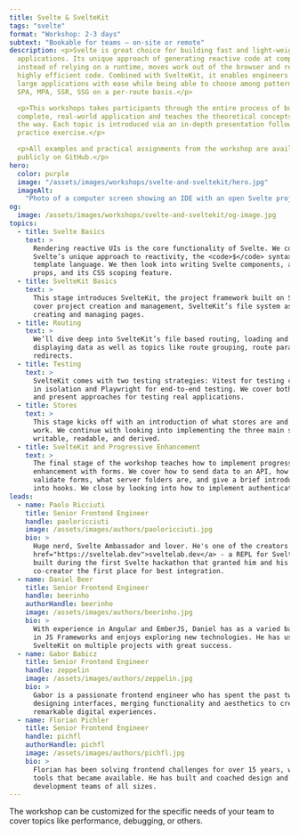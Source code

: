 ```yaml
---
title: Svelte & SvelteKit
tags: "svelte"
format: "Workshop: 2-3 days"
subtext: "Bookable for teams – on-site or remote"
description: <p>Svelte is great choice for building fast and light-weight web
  applications. Its unique approach of generating reactive code at compile time
  instead of relying on a runtime, moves work out of the browser and results in
  highly efficient code. Combined with SvelteKit, it enables engineers to build
  large applications with ease while being able to choose among patterns like
  SPA, MPA, SSR, SSG on a per-route basis.</p>

  <p>This workshops takes participants through the entire process of building a
  complete, real-world application and teaches the theoretical concepts along
  the way. Each topic is introduced via an in-depth presentation followed by a
  practice exercise.</p>

  <p>All examples and practical assignments from the workshop are available
  publicly on GitHub.</p>
hero:
  color: purple
  image: "/assets/images/workshops/svelte-and-sveltekit/hero.jpg"
  imageAlt:
    "Photo of a computer screen showing an IDE with an open Svelte project"
og:
  image: /assets/images/workshops/svelte-and-sveltekit/og-image.jpg
topics:
  - title: Svelte Basics
    text: >
      Rendering reactive UIs is the core functionality of Svelte. We cover
      Svelte’s unique approach to reactivity, the <code>$</code> syntax and its
      template language. We then look into writing Svelte components, accepting
      props, and its CSS scoping feature.
  - title: SvelteKit Basics
    text: >
      This stage introduces SvelteKit, the project framework built on Svelte. We
      cover project creation and management, SvelteKit’s file system as well as
      creating and managing pages.
  - title: Routing
    text: >
      We’ll dive deep into SvelteKit’s file based routing, loading and
      displaying data as well as topics like route grouping, route params and
      redirects.
  - title: Testing
    text: >
      SvelteKit comes with two testing strategies: Vitest for testing components
      in isolation and Playwright for end-to-end testing. We cover both in depth
      and present approaches for testing real applications.
  - title: Stores
    text: >
      This stage kicks off with an introduction of what stores are and how they
      work. We continue with looking into implementing the three main stores:
      writable, readable, and derived.
  - title: SvelteKit and Progressive Enhancement
    text: >
      The final stage of the workshop teaches how to implement progressive
      enhancement with forms. We cover how to send data to an API, how to
      validate forms, what server folders are, and give a brief introduction
      into hooks. We close by looking into how to implement authentication.
leads:
  - name: Paolo Ricciuti
    title: Senior Frontend Engineer
    handle: paoloricciuti
    image: /assets/images/authors/paoloricciuti.jpg
    bio: >
      Huge nerd, Svelte Ambassador and lover. He's one of the creators of <a
      href="https://sveltelab.dev">sveltelab.dev</a> - a REPL for SvelteKit -
      built during the first Svelte hackathon that granted him and his
      co-creator the first place for best integration.
  - name: Daniel Beer
    title: Senior Frontend Engineer
    handle: beerinho
    authorHandle: beerinho
    image: /assets/images/authors/beerinho.jpg
    bio: >
      With experience in Angular and EmberJS, Daniel has as a varied background
      in JS Frameworks and enjoys exploring new technologies. He has used
      SvelteKit on multiple projects with great success.
  - name: Gabor Babicz
    title: Senior Frontend Engineer
    handle: zeppelin
    image: /assets/images/authors/zeppelin.jpg
    bio: >
      Gabor is a passionate frontend engineer who has spent the past two decades
      designing interfaces, merging functionality and aesthetics to create
      remarkable digital experiences.
  - name: Florian Pichler
    title: Senior Frontend Engineer
    handle: pichfl
    authorHandle: pichfl
    image: /assets/images/authors/pichfl.jpg
    bio: >
      Florian has been solving frontend challenges for over 15 years, with all
      tools that became available. He has built and coached design and
      development teams of all sizes.
---
```


<!--break-->

The workshop can be customized for the specific needs of your team to cover
topics like performance, debugging, or others.
